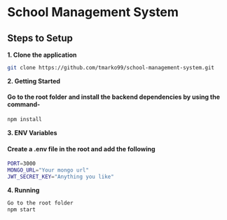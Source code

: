 # School Management System

## Steps to Setup

**1. Clone the application**
```bash
git clone https://github.com/tmarko99/school-management-system.git
```

**2. Getting Started**
#### Go to the root folder and install the backend dependencies by using the command-
```bash
npm install
```

**3. ENV Variables**
#### Create a .env file in the root and add the following
```bash
PORT=3000
MONGO_URL="Your mongo url"
JWT_SECRET_KEY="Anything you like"
```

**4. Running**
```bash
Go to the root folder
npm start
```
